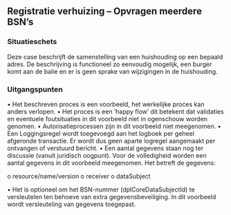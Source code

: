## Registratie verhuizing – Opvragen meerdere BSN’s

### Situatieschets
Deze case beschrijft de samenstelling van een huishouding op een bepaald adres. De beschrijving is functioneel zo eenvoudig mogelijk, een burger komt aan de balie en er is geen sprake van wijzigingen in de huishouding.

### Uitgangspunten

•	Het beschreven proces is een voorbeeld, het werkelijke proces kan anders verlopen.
•	Het proces is een ‘happy flow’ dit betekent dat validaties en eventuele foutsituaties in dit voorbeeld niet in ogenschouw worden genomen.
•	Autorisatieprocessen zijn in dit voorbeeld niet meegenomen.
•	Een Loggingsregel wordt toegevoegd aan het logboek per geheel afgeronde transactie. Er wordt dus geen aparte logregel aangemaakt per ontvangen of verstuurd bericht.
•	Een aantal gegevens staan nog ter discussie (vanuit juridisch oogpunt). Voor de volledigheid worden een aantal gegevens in dit voorbeeld meegenomen. Het betreft de gegevens:

  o	resource/name/version
  o	receiver
  o	dataSubject
  
•	Het is optioneel om het BSN-nummer (dplCoreDataSubjectId) te versleutelen ten behoeve van extra gegevensbeveiliging. In dit voorbeeld wordt versleuteling van gegevens toegepast.

